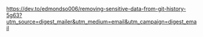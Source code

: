 https://dev.to/edmondso006/removing-sensitive-data-from-git-history-5g63?utm_source=digest_mailer&utm_medium=email&utm_campaign=digest_email
